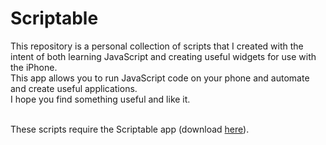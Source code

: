 # Scriptable

<p>This repository is a personal collection of scripts that I created with the intent of both learning JavaScript and creating useful widgets for use with the iPhone.<br>
This app allows you to run JavaScript code on your phone and automate and create useful applications.<br>
I hope you find something useful and like it.</p><br>
These scripts require the Scriptable app (download <a href="https://apps.apple.com/us/app/scriptable/id1405459188?uo=4">here</a>).
